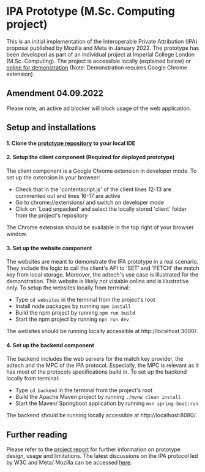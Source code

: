 # IPA Prototype (M.Sc. Computing project)
This is an initial implementation of the Interoperable Private Attribution (IPA) proposal published by Mozilla and Meta in January 2022. The prototype has been developed as part of an individual project at Imperial College London (M.Sc. Computing). The project is accessible locally (explained below) or [online for demonstration](https://simulation.v3e.org/) (Note: Demonstration requires Google Chrome extension).  

## Amendment 04.09.2022
Please note, an active ad blocker will block usage of the web application.

## Setup and installations
#### 1. Clone the [prototype repository](https://github.com/effectLX/msc_ipa_prototype) to your local IDE
#### 2. Setup the client component (Required for deployed prototype)
The client component is a Google Chrome extension in developer mode. To set up the extension in your browser:
- Check that in the 'contentscript.js' of the client lines 12-13 are commented out and lines 16-17 are active
- Go to chrome://extensions/ and switch on developer mode
- Click on 'Load unpacked' and select the locally stored 'client' folder from the project's repository

The Chrome extension should be available in the top right of your browser window.

#### 3. Set up the website component
The websites are meant to demonstrate the IPA prototype in a real scenario. They include the logic to call the client's API to 'SET' and 'FETCH' the match key from local storage. Moreover, the adtech's use case is illustrated for the demonstration. This website is likely not visiable online and is illustrative only. To setup the websites locally from terminal:
- Type `cd websites` in the terminal from the project's root
- Install node packages by running `npm install`
- Build the npm project by running `npm run build`
- Start the npm project by running `npn run dev`

The websites should be running locally accessible at http://localhost:3000/.

#### 4. Set up the backend component
The backend includes the web servers for the match key provider, the adtech and the MPC of the IPA protocol. Especially, the MPC is relevant as it has most of the protocols specifications build in. To set up the backend locally from terminal:
- Type `cd backend` in the terminal from the project's root
- Build the Apache Maven project by running `./mvnw clean install`
- Start the Maven/ Springboot application by running `mvn spring-boot:run`

The backend should be running locally accessible at http://localhost:8080/.

## Further reading
Please refer to the [project report](https://github.com/effectLX/msc_ipa_prototype/blob/main/project_report.pdf) for further information on prototype design, usage and limitations. The latest discussions on the IPA protocol led by W3C and Meta/ Mozilla can be accessed [here](https://github.com/patcg/private-measurement).
